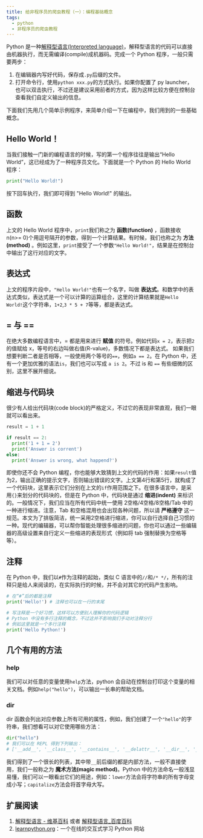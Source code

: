 ```yaml
---
title: 给非程序员的爬虫教程（一）：编程基础概念
tags:
  - python
  - 非程序员的爬虫教程
---
```


Python 是一种[解释型语言(Interpreted language)](https://zh.wikipedia.org/wiki/%E7%9B%B4%E8%AD%AF%E8%AA%9E%E8%A8%80)，解释型语言的代码可以直接由机器执行，而无需编译(compile)成机器码。完成一个 Python 程序，一般只需要两步：
1. 在编辑器内写好代码，保存成`.py`后缀的文件。
2. 打开命令行，使用`python xxx.py`的方式执行。如果你配置了 py launcher，也可以双击执行，不过还是建议采用前者的方式，因为这样比较方便在控制台查看我们自定义输出的信息。

下面我们先用几个简单示例程序，来简单介绍一下在编程中，我们用到的一些基础概念。

## Hello World！
当我们接触一门新的编程语言的时候，写的第一个程序往往是输出“Hello World”，这已经成为了一种程序员文化。下面就是一个 Python 的 Hello World 程序：
```python
print("Hello World!")
```
按下回车执行，我们即可得到 "Hello World!" 的输出。

## 函数
上文的 Hello World 程序中，`print`我们称之为 **函数(function)** ，函数接收 n(n>= 0)个用逗号隔开的参数，得到一个计算结果。有时候，我们也称之为 **方法(method)** 。例如这里，`print`接受了一个参数`"Hello World!"`，结果是在控制台中输出了这行对应的文字。

## 表达式
上文的程序片段中，`"Hello World!"`也有一个名字，叫做 **表达式**。和数学中的表达式类似，表达式是一个可以计算的运算组合，这里的计算结果就是`Hello World!`这个字符串，`1+2`,`3 * 5 + 7`等等，都是表达式。

## = 与 ==
在绝大多数编程语言中，= 都是用来进行 **赋值** 的符号。例如代码`x = 2`，表示把`2`的值赋给 x，等号的右边叫做右值(R-value)，多数情况下都是表达式。
如果我们想要判断二者是否相等，一般使用两个等号的`==`，例如`a == 2`。在 Python 中，还有一个更加优雅的语法`is`，我们也可以写成 `a is 2`。不过 is 和 `==` 有些细微的区别，这里不展开细说。

## 缩进与代码块
很少有人给出代码块(code block)的严格定义，不过它的表现非常直观，我们一眼就可以看出来。
```python
result = 1 + 1

if result == 2:
  print('1 + 1 = 2')
  print('Answer is corrent')
else:
  print('Answer is wrong, what happend?')
```
即使你还不会 Python 编程，你也能够大致猜到上文的代码的作用：如果`result`值为2，输出正确的提示文字，否则输出错误的文字。上文第4行和第5行，就构成了一个代码块，这里表示它们分别在上文的`if`作用范围之下。在很多语言中，是采用`{}`来划分的代码块的，但是在 Python 中，代码块是通过 **缩进(indent)** 来标识的。一般情况下，我们应当在所有代码中统一使用 2空格/4空格/8空格/Tab 中的一种进行缩进。注意，Tab 和空格混用也会出现各种问题，所以请 **严格遵守** 这一规范。本文为了排版简洁，统一采用2空格进行缩进，你可以自行选择自己习惯的一种。现代的编辑器，可以帮你智能处理很多缩进的问题，你也可以通过一些编辑器的高级设置来自行定义一些缩进的表现形式（例如将 tab 强制替换为空格等等）。

## 注释
在 Python 中，我们以`#`作为注释的起始，类似 C 语言中的`//`和`/* */`，所有的注释只是给人来阅读的，在实际执行的时候，并不会对其它的代码产生影响。
```python
# 在“#”后的都是注释
print('Hello!') # 注释也可以在一行的末尾

# 写注释是一个好习惯，这样可以方便别人理解你的代码逻辑
# Python 中没有多行注释的概念，不过这并不影响我们手动对注释分行
# 例如这里就是一个多行注释
print('Hello Python!')
```

## 几个有用的方法
### help
我们可以对任意的变量使用`help`方法，python 会自动在控制台打印这个变量的相关文档。例如`help("hello")`，可以输出一长串的帮助文档。
### dir
dir 函数会列出对应参数上所有可用的属性，例如，我们创建了一个`"hello"`的字符串，我们想看可以对它使用哪些方法：
```python
dir("hello")
# 我们可以在 REPL 得到下列输出：
# ['__add__', '__class__', '__contains__', '__delattr__', '__dir__', '__doc__', '__eq__', '__format__', '__ge__', '__getattribute__', '__getitem__', '__getnewargs__', '__gt__', '__hash__', '__init__', '__init_subclass__', '__iter__', '__le__', '__len__', '__lt__', '__mod__', '__mul__', '__ne__', '__new__', '__reduce__', '__reduce_ex__', '__repr__', '__rmod__', '__rmul__', '__setattr__', '__sizeof__', '__str__', '__subclasshook__', 'capitalize', 'casefold', 'center', 'count', 'encode', 'endswith', 'expandtabs', 'find', 'format', 'format_map', 'index', 'isalnum', 'isalpha', 'isdecimal', 'isdigit', 'isidentifier', 'islower', 'isnumeric', 'isprintable', 'isspace', 'istitle', 'isupper', 'join', 'ljust', 'lower', 'lstrip', 'maketrans', 'partition', 'replace', 'rfind', 'rindex', 'rjust', 'rpartition', 'rsplit', 'rstrip', 'split', 'splitlines', 'startswith', 'strip', 'swapcase', 'title', 'translate', 'upper', 'zfill']
```
我们得到了一个很长的列表，其中带`__`前后缀的都是内部方法，一般不直接使用，我们一般称之为 **魔术方法(magic method)**。Python 中的方法命名一般浅显易懂，我们可以一眼看出它们的用途，例如：`lower`方法会将字符串的所有字母变成小写；`capitalize`方法会将首字母大写。

## 扩展阅读
1. [解释型语言 - 维基百科](https://zh.wikipedia.org/wiki/%E7%9B%B4%E8%AD%AF%E8%AA%9E%E8%A8%80) 或者 [解释型语言_百度百科](https://baike.baidu.com/item/%E8%A7%A3%E9%87%8A%E5%9E%8B%E8%AF%AD%E8%A8%80)
2. [learnpython.org](http://learnpython.org/)：一个在线的交互式学习 Python 网站
